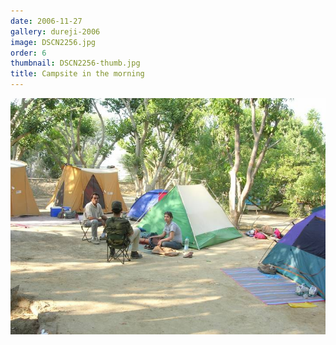 ```yaml
---
date: 2006-11-27
gallery: dureji-2006
image: DSCN2256.jpg
order: 6
thumbnail: DSCN2256-thumb.jpg
title: Campsite in the morning
---
```


![Campsite in the morning](./DSCN2256.jpg)